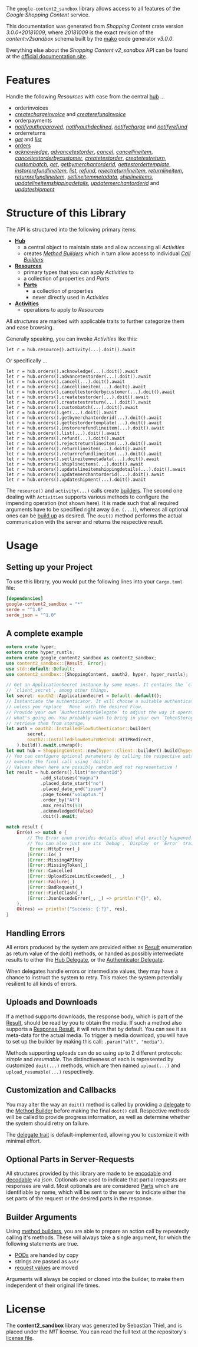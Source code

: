 <!---
DO NOT EDIT !
This file was generated automatically from 'src/mako/api/README.md.mako'
DO NOT EDIT !
-->
The `google-content2_sandbox` library allows access to all features of the *Google Shopping Content* service.

This documentation was generated from *Shopping Content* crate version *3.0.0+20181009*, where *20181009* is the exact revision of the *content:v2sandbox* schema built by the [mako](http://www.makotemplates.org/) code generator *v3.0.0*.

Everything else about the *Shopping Content* *v2_sandbox* API can be found at the
[official documentation site](https://developers.google.com/shopping-content).
# Features

Handle the following *Resources* with ease from the central [hub](https://docs.rs/google-content2_sandbox/3.0.0+20181009/google_content2_sandbox/ShoppingContent) ... 

* orderinvoices
 * [*createchargeinvoice*](https://docs.rs/google-content2_sandbox/3.0.0+20181009/google_content2_sandbox/api::OrderinvoiceCreatechargeinvoiceCall) and [*createrefundinvoice*](https://docs.rs/google-content2_sandbox/3.0.0+20181009/google_content2_sandbox/api::OrderinvoiceCreaterefundinvoiceCall)
* orderpayments
 * [*notifyauthapproved*](https://docs.rs/google-content2_sandbox/3.0.0+20181009/google_content2_sandbox/api::OrderpaymentNotifyauthapprovedCall), [*notifyauthdeclined*](https://docs.rs/google-content2_sandbox/3.0.0+20181009/google_content2_sandbox/api::OrderpaymentNotifyauthdeclinedCall), [*notifycharge*](https://docs.rs/google-content2_sandbox/3.0.0+20181009/google_content2_sandbox/api::OrderpaymentNotifychargeCall) and [*notifyrefund*](https://docs.rs/google-content2_sandbox/3.0.0+20181009/google_content2_sandbox/api::OrderpaymentNotifyrefundCall)
* orderreturns
 * [*get*](https://docs.rs/google-content2_sandbox/3.0.0+20181009/google_content2_sandbox/api::OrderreturnGetCall) and [*list*](https://docs.rs/google-content2_sandbox/3.0.0+20181009/google_content2_sandbox/api::OrderreturnListCall)
* [orders](https://docs.rs/google-content2_sandbox/3.0.0+20181009/google_content2_sandbox/api::Order)
 * [*acknowledge*](https://docs.rs/google-content2_sandbox/3.0.0+20181009/google_content2_sandbox/api::OrderAcknowledgeCall), [*advancetestorder*](https://docs.rs/google-content2_sandbox/3.0.0+20181009/google_content2_sandbox/api::OrderAdvancetestorderCall), [*cancel*](https://docs.rs/google-content2_sandbox/3.0.0+20181009/google_content2_sandbox/api::OrderCancelCall), [*cancellineitem*](https://docs.rs/google-content2_sandbox/3.0.0+20181009/google_content2_sandbox/api::OrderCancellineitemCall), [*canceltestorderbycustomer*](https://docs.rs/google-content2_sandbox/3.0.0+20181009/google_content2_sandbox/api::OrderCanceltestorderbycustomerCall), [*createtestorder*](https://docs.rs/google-content2_sandbox/3.0.0+20181009/google_content2_sandbox/api::OrderCreatetestorderCall), [*createtestreturn*](https://docs.rs/google-content2_sandbox/3.0.0+20181009/google_content2_sandbox/api::OrderCreatetestreturnCall), [*custombatch*](https://docs.rs/google-content2_sandbox/3.0.0+20181009/google_content2_sandbox/api::OrderCustombatchCall), [*get*](https://docs.rs/google-content2_sandbox/3.0.0+20181009/google_content2_sandbox/api::OrderGetCall), [*getbymerchantorderid*](https://docs.rs/google-content2_sandbox/3.0.0+20181009/google_content2_sandbox/api::OrderGetbymerchantorderidCall), [*gettestordertemplate*](https://docs.rs/google-content2_sandbox/3.0.0+20181009/google_content2_sandbox/api::OrderGettestordertemplateCall), [*instorerefundlineitem*](https://docs.rs/google-content2_sandbox/3.0.0+20181009/google_content2_sandbox/api::OrderInstorerefundlineitemCall), [*list*](https://docs.rs/google-content2_sandbox/3.0.0+20181009/google_content2_sandbox/api::OrderListCall), [*refund*](https://docs.rs/google-content2_sandbox/3.0.0+20181009/google_content2_sandbox/api::OrderRefundCall), [*rejectreturnlineitem*](https://docs.rs/google-content2_sandbox/3.0.0+20181009/google_content2_sandbox/api::OrderRejectreturnlineitemCall), [*returnlineitem*](https://docs.rs/google-content2_sandbox/3.0.0+20181009/google_content2_sandbox/api::OrderReturnlineitemCall), [*returnrefundlineitem*](https://docs.rs/google-content2_sandbox/3.0.0+20181009/google_content2_sandbox/api::OrderReturnrefundlineitemCall), [*setlineitemmetadata*](https://docs.rs/google-content2_sandbox/3.0.0+20181009/google_content2_sandbox/api::OrderSetlineitemmetadataCall), [*shiplineitems*](https://docs.rs/google-content2_sandbox/3.0.0+20181009/google_content2_sandbox/api::OrderShiplineitemCall), [*updatelineitemshippingdetails*](https://docs.rs/google-content2_sandbox/3.0.0+20181009/google_content2_sandbox/api::OrderUpdatelineitemshippingdetailCall), [*updatemerchantorderid*](https://docs.rs/google-content2_sandbox/3.0.0+20181009/google_content2_sandbox/api::OrderUpdatemerchantorderidCall) and [*updateshipment*](https://docs.rs/google-content2_sandbox/3.0.0+20181009/google_content2_sandbox/api::OrderUpdateshipmentCall)




# Structure of this Library

The API is structured into the following primary items:

* **[Hub](https://docs.rs/google-content2_sandbox/3.0.0+20181009/google_content2_sandbox/ShoppingContent)**
    * a central object to maintain state and allow accessing all *Activities*
    * creates [*Method Builders*](https://docs.rs/google-content2_sandbox/3.0.0+20181009/google_content2_sandbox/client::MethodsBuilder) which in turn
      allow access to individual [*Call Builders*](https://docs.rs/google-content2_sandbox/3.0.0+20181009/google_content2_sandbox/client::CallBuilder)
* **[Resources](https://docs.rs/google-content2_sandbox/3.0.0+20181009/google_content2_sandbox/client::Resource)**
    * primary types that you can apply *Activities* to
    * a collection of properties and *Parts*
    * **[Parts](https://docs.rs/google-content2_sandbox/3.0.0+20181009/google_content2_sandbox/client::Part)**
        * a collection of properties
        * never directly used in *Activities*
* **[Activities](https://docs.rs/google-content2_sandbox/3.0.0+20181009/google_content2_sandbox/client::CallBuilder)**
    * operations to apply to *Resources*

All *structures* are marked with applicable traits to further categorize them and ease browsing.

Generally speaking, you can invoke *Activities* like this:

```Rust,ignore
let r = hub.resource().activity(...).doit().await
```

Or specifically ...

```ignore
let r = hub.orders().acknowledge(...).doit().await
let r = hub.orders().advancetestorder(...).doit().await
let r = hub.orders().cancel(...).doit().await
let r = hub.orders().cancellineitem(...).doit().await
let r = hub.orders().canceltestorderbycustomer(...).doit().await
let r = hub.orders().createtestorder(...).doit().await
let r = hub.orders().createtestreturn(...).doit().await
let r = hub.orders().custombatch(...).doit().await
let r = hub.orders().get(...).doit().await
let r = hub.orders().getbymerchantorderid(...).doit().await
let r = hub.orders().gettestordertemplate(...).doit().await
let r = hub.orders().instorerefundlineitem(...).doit().await
let r = hub.orders().list(...).doit().await
let r = hub.orders().refund(...).doit().await
let r = hub.orders().rejectreturnlineitem(...).doit().await
let r = hub.orders().returnlineitem(...).doit().await
let r = hub.orders().returnrefundlineitem(...).doit().await
let r = hub.orders().setlineitemmetadata(...).doit().await
let r = hub.orders().shiplineitems(...).doit().await
let r = hub.orders().updatelineitemshippingdetails(...).doit().await
let r = hub.orders().updatemerchantorderid(...).doit().await
let r = hub.orders().updateshipment(...).doit().await
```

The `resource()` and `activity(...)` calls create [builders][builder-pattern]. The second one dealing with `Activities` 
supports various methods to configure the impending operation (not shown here). It is made such that all required arguments have to be 
specified right away (i.e. `(...)`), whereas all optional ones can be [build up][builder-pattern] as desired.
The `doit()` method performs the actual communication with the server and returns the respective result.

# Usage

## Setting up your Project

To use this library, you would put the following lines into your `Cargo.toml` file:

```toml
[dependencies]
google-content2_sandbox = "*"
serde = "^1.0"
serde_json = "^1.0"
```

## A complete example

```Rust
extern crate hyper;
extern crate hyper_rustls;
extern crate google_content2_sandbox as content2_sandbox;
use content2_sandbox::{Result, Error};
use std::default::Default;
use content2_sandbox::{ShoppingContent, oauth2, hyper, hyper_rustls};

// Get an ApplicationSecret instance by some means. It contains the `client_id` and 
// `client_secret`, among other things.
let secret: oauth2::ApplicationSecret = Default::default();
// Instantiate the authenticator. It will choose a suitable authentication flow for you, 
// unless you replace  `None` with the desired Flow.
// Provide your own `AuthenticatorDelegate` to adjust the way it operates and get feedback about 
// what's going on. You probably want to bring in your own `TokenStorage` to persist tokens and
// retrieve them from storage.
let auth = oauth2::InstalledFlowAuthenticator::builder(
        secret,
        oauth2::InstalledFlowReturnMethod::HTTPRedirect,
    ).build().await.unwrap();
let mut hub = ShoppingContent::new(hyper::Client::builder().build(hyper_rustls::HttpsConnector::with_native_roots()), auth);
// You can configure optional parameters by calling the respective setters at will, and
// execute the final call using `doit()`.
// Values shown here are possibly random and not representative !
let result = hub.orders().list("merchantId")
             .add_statuses("magna")
             .placed_date_start("no")
             .placed_date_end("ipsum")
             .page_token("voluptua.")
             .order_by("At")
             .max_results(93)
             .acknowledged(false)
             .doit().await;

match result {
    Err(e) => match e {
        // The Error enum provides details about what exactly happened.
        // You can also just use its `Debug`, `Display` or `Error` traits
         Error::HttpError(_)
        |Error::Io(_)
        |Error::MissingAPIKey
        |Error::MissingToken(_)
        |Error::Cancelled
        |Error::UploadSizeLimitExceeded(_, _)
        |Error::Failure(_)
        |Error::BadRequest(_)
        |Error::FieldClash(_)
        |Error::JsonDecodeError(_, _) => println!("{}", e),
    },
    Ok(res) => println!("Success: {:?}", res),
}

```
## Handling Errors

All errors produced by the system are provided either as [Result](https://docs.rs/google-content2_sandbox/3.0.0+20181009/google_content2_sandbox/client::Result) enumeration as return value of
the doit() methods, or handed as possibly intermediate results to either the 
[Hub Delegate](https://docs.rs/google-content2_sandbox/3.0.0+20181009/google_content2_sandbox/client::Delegate), or the [Authenticator Delegate](https://docs.rs/yup-oauth2/*/yup_oauth2/trait.AuthenticatorDelegate.html).

When delegates handle errors or intermediate values, they may have a chance to instruct the system to retry. This 
makes the system potentially resilient to all kinds of errors.

## Uploads and Downloads
If a method supports downloads, the response body, which is part of the [Result](https://docs.rs/google-content2_sandbox/3.0.0+20181009/google_content2_sandbox/client::Result), should be
read by you to obtain the media.
If such a method also supports a [Response Result](https://docs.rs/google-content2_sandbox/3.0.0+20181009/google_content2_sandbox/client::ResponseResult), it will return that by default.
You can see it as meta-data for the actual media. To trigger a media download, you will have to set up the builder by making
this call: `.param("alt", "media")`.

Methods supporting uploads can do so using up to 2 different protocols: 
*simple* and *resumable*. The distinctiveness of each is represented by customized 
`doit(...)` methods, which are then named `upload(...)` and `upload_resumable(...)` respectively.

## Customization and Callbacks

You may alter the way an `doit()` method is called by providing a [delegate](https://docs.rs/google-content2_sandbox/3.0.0+20181009/google_content2_sandbox/client::Delegate) to the 
[Method Builder](https://docs.rs/google-content2_sandbox/3.0.0+20181009/google_content2_sandbox/client::CallBuilder) before making the final `doit()` call. 
Respective methods will be called to provide progress information, as well as determine whether the system should 
retry on failure.

The [delegate trait](https://docs.rs/google-content2_sandbox/3.0.0+20181009/google_content2_sandbox/client::Delegate) is default-implemented, allowing you to customize it with minimal effort.

## Optional Parts in Server-Requests

All structures provided by this library are made to be [encodable](https://docs.rs/google-content2_sandbox/3.0.0+20181009/google_content2_sandbox/client::RequestValue) and 
[decodable](https://docs.rs/google-content2_sandbox/3.0.0+20181009/google_content2_sandbox/client::ResponseResult) via *json*. Optionals are used to indicate that partial requests are responses 
are valid.
Most optionals are are considered [Parts](https://docs.rs/google-content2_sandbox/3.0.0+20181009/google_content2_sandbox/client::Part) which are identifiable by name, which will be sent to 
the server to indicate either the set parts of the request or the desired parts in the response.

## Builder Arguments

Using [method builders](https://docs.rs/google-content2_sandbox/3.0.0+20181009/google_content2_sandbox/client::CallBuilder), you are able to prepare an action call by repeatedly calling it's methods.
These will always take a single argument, for which the following statements are true.

* [PODs][wiki-pod] are handed by copy
* strings are passed as `&str`
* [request values](https://docs.rs/google-content2_sandbox/3.0.0+20181009/google_content2_sandbox/client::RequestValue) are moved

Arguments will always be copied or cloned into the builder, to make them independent of their original life times.

[wiki-pod]: http://en.wikipedia.org/wiki/Plain_old_data_structure
[builder-pattern]: http://en.wikipedia.org/wiki/Builder_pattern
[google-go-api]: https://github.com/google/google-api-go-client

# License
The **content2_sandbox** library was generated by Sebastian Thiel, and is placed 
under the *MIT* license.
You can read the full text at the repository's [license file][repo-license].

[repo-license]: https://github.com/Byron/google-apis-rsblob/main/LICENSE.md
